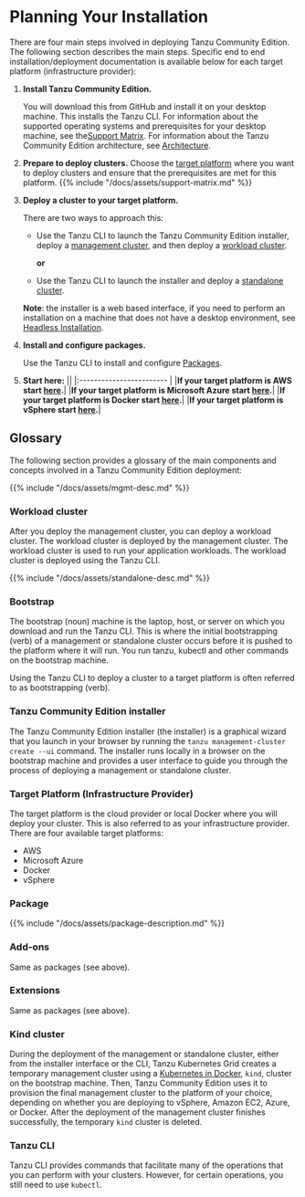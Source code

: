 # Planning Your Installation

There are four main steps involved in deploying Tanzu Community Edition. The following section describes the main steps. Specific end to end installation/deployment documentation is available below for each target platform (infrastructure provider):

1. **Install Tanzu Community Edition.**

   You will download this from GitHub and install it on your desktop machine. This installs the Tanzu CLI. For information about the supported operating systems and prerequisites for your desktop machine, see the[Support Matrix](support-matrix/#local-client-bootstrap-machine-prerequisites). For information about the Tanzu Community Edition architecture, see [Architecture](architecture).

1. **Prepare to deploy clusters.**
   Choose the [target platform](installation-planning/#target-platform-infrastructure-provider) where you want to deploy clusters and ensure that the prerequisites are met for this platform.
   {{% include "/docs/assets/support-matrix.md" %}}

1. **Deploy a cluster to your target platform.**

   There are two ways to approach this:

   * Use the Tanzu CLI to launch the Tanzu Community Edition installer, deploy a [management cluster](installation-planning/#managed-clusters), and then deploy a [workload cluster](installation-planning/#workload-cluster).

     **or**

   * Use the Tanzu CLI to launch the installer and deploy a [standalone cluster](installation-planning/#standalone-clusters).

   **Note**: the installer is a web based interface, if you need to perform an installation on a machine that does not have a desktop environment, see [Headless Installation](headless-install).

1. **Install and configure packages.**

   Use the Tanzu CLI to install and configure [Packages](installation-planning/#package).

1. **Start here:**
   ||
   |:------------------------ |
   |**If your target platform is AWS start [here](aws-intro).**|
   |**If your target platform is Microsoft Azure start [here](azure-intro).**|
   |**If your target platform is Docker start [here](docker-intro).**|
   |**If your target platform is vSphere start [here](vsphere-intro).**|

## Glossary

The following section provides a glossary of the main components and concepts involved in a Tanzu Community Edition deployment:

{{% include "/docs/assets/mgmt-desc.md" %}}

### Workload cluster

After you deploy the management cluster, you can deploy a workload cluster. The workload cluster is deployed by the management cluster. The workload cluster is used to run your application workloads. The workload cluster is deployed using the Tanzu CLI.

{{% include "/docs/assets/standalone-desc.md" %}}

### Bootstrap

The bootstrap (noun) machine is the laptop, host, or server on which you download and run the Tanzu CLI. This is where the initial bootstrapping (verb) of a management or standalone cluster occurs before it is pushed to the platform where it will run. You run tanzu, kubectl and other commands on the bootstrap machine.

Using the Tanzu CLI to deploy a cluster to a target platform is often referred to as bootstrapping (verb).

### Tanzu Community Edition installer

The Tanzu Community Edition installer (the installer) is a graphical wizard that you launch in your browser by running the ``tanzu management-cluster create --ui`` command. The installer runs locally in a browser on the bootstrap machine and provides a user interface to guide you through the process of deploying a management or standalone cluster.

### Target Platform (Infrastructure Provider)

The target platform is the cloud provider or local Docker where you will deploy your cluster. This is also referred to as your infrastructure provider.
There are four available target platforms:

* AWS
* Microsoft Azure
* Docker
* vSphere

### Package

{{% include "/docs/assets/package-description.md" %}}

### Add-ons

Same as packages (see above).

### Extensions

Same as packages (see above).

### Kind cluster

During the deployment of the management or standalone cluster, either from the installer interface or the CLI, Tanzu Kubernetes Grid creates a temporary management cluster using a [Kubernetes in Docker](https://kind.sigs.k8s.io/), `kind`, cluster on the bootstrap machine. Then, Tanzu Community Edition uses it to provision the final management cluster to the platform of your choice, depending on whether you are deploying to vSphere, Amazon EC2, Azure, or Docker. After the deployment of the management cluster finishes successfully, the temporary `kind` cluster is deleted.

### Tanzu CLI

Tanzu CLI provides commands that facilitate many of the operations that you can perform with your clusters. However, for certain operations, you still need to use `kubectl`.
